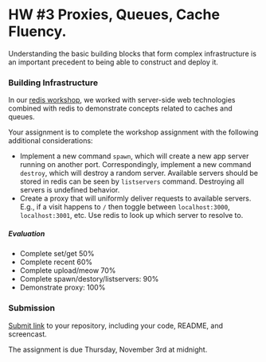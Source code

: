 # HW #3 Proxies, Queues, Cache Fluency.

Understanding the basic building blocks that form complex infrastructure is an important precedent to being able to construct and deploy it.

### Building Infrastructure

In our [redis workshop](https://github.com/CSC-DevOps/Queues), we worked with server-side web technologies combined with redis to demonstrate concepts related to caches and queues.

Your assignment is to complete the workshop assignment with the following additional considerations:

* Implement a new command `spawn`, which will create a new app server running on another port. Correspondingly, implement a new command `destroy`, which will destroy a random server. Available servers should be stored in redis can be seen by `listservers` command. Destroying all servers is undefined behavior.
* Create a proxy that will uniformly deliver requests to available servers. E.g., if a visit happens to `/` then toggle between `localhost:3000`, `localhost:3001`, etc.  Use redis to look up which server to resolve to.

##### Evaluation

- Complete set/get 50%
- Complete recent 60%
- Complete upload/meow 70%
- Complete spawn/destory/listservers: 90%
- Demonstrate proxy: 100%

### Submission

[Submit link](https://goo.gl/forms/3hsFEb0WC5DrbKlj2) to your repository, including your code, README, and screencast.

The assignment is due Thursday, November 3rd at midnight.
